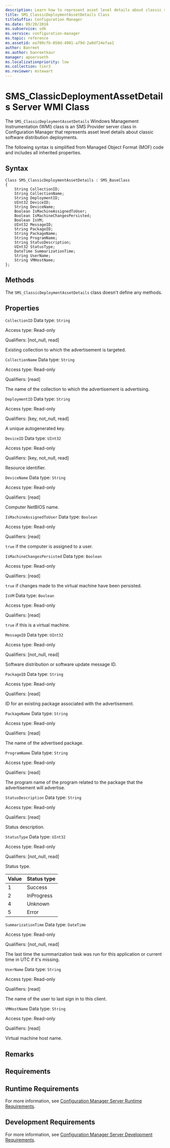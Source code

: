 ```yaml
---
description: Learn how to represent asset level details about classic software distribution deployments using SMS_ClassicDeploymentAssetDetails class.
title: SMS_ClassicDeploymentAssetDetails Class
titleSuffix: Configuration Manager
ms.date: 09/20/2016
ms.subservice: sdk
ms.service: configuration-manager
ms.topic: reference
ms.assetid: ea789cfb-050d-4901-a79d-2a0df24efaa1
author: Banreet
ms.author: banreetkaur
manager: apoorvseth
ms.localizationpriority: low
ms.collection: tier3
ms.reviewer: mstewart
---
```

# SMS_ClassicDeploymentAssetDetails Server WMI Class
The `SMS_ClassicDeploymentAssetDetails` Windows Management Instrumentation (WMI) class is an SMS Provider server class in Configuration Manager that represents asset level details about classic software distribution deployments.

 The following syntax is simplified from Managed Object Format (MOF) code and includes all inherited properties.

## Syntax

```
Class SMS_ClassicDeploymentAssetDetails : SMS_BaseClass
{
    String CollectionID;
    String CollectionName;
    String DeploymentID;
    UInt32 DeviceID;
    String DeviceName;
    Boolean IsMachineAssignedToUser;
    Boolean IsMachineChangesPersisted;
    Boolean IsVM;
    UInt32 MessageID;
    String PackageID;
    String PackageName;
    String ProgramName;
    String StatusDescription;
    UInt32 StatusType;
    DateTime SummarizationTime;
    String UserName;
    String VMHostName;
};
```

## Methods
 The `SMS_ClassicDeploymentAssetDetails` class doesn't define any methods.

## Properties
 `CollectionID`
 Data type: `String`

 Access type: Read-only

 Qualifiers: [not_null, read]

 Existing collection to which the advertisement is targeted.

 `CollectionName`
 Data type: `String`

 Access type: Read-only

 Qualifiers: [read]

 The name of the collection to which the advertisement is advertising.

 `DeploymentID`
 Data type: `String`

 Access type: Read-only

 Qualifiers: [key, not_null, read]

 A unique autogenerated key.

 `DeviceID`
 Data type: `UInt32`

 Access type: Read-only

 Qualifiers: [key, not_null, read]

 Resource identifier.

 `DeviceName`
 Data type: `String`

 Access type: Read-only

 Qualifiers: [read]

 Computer NetBIOS name.

 `IsMachineAssignedToUser`
 Data type: `Boolean`

 Access type: Read-only

 Qualifiers: [read]

 `true` if the computer is assigned to a user.

 `IsMachineChangesPersisted`
 Data type: `Boolean`

 Access type: Read-only

 Qualifiers: [read]

 `true` if changes made to the virtual machine have been persisted.

 `IsVM`
 Data type: `Boolean`

 Access type: Read-only

 Qualifiers: [read]

 `true` if this is a virtual machine.

 `MessageID`
 Data type: `UInt32`

 Access type: Read-only

 Qualifiers: [not_null, read]

 Software distribution or software update message ID.

 `PackageID`
 Data type: `String`

 Access type: Read-only

 Qualifiers: [read]

 ID for an existing package associated with the advertisement.

 `PackageName`
 Data type: `String`

 Access type: Read-only

 Qualifiers: [read]

 The name of the advertised package.

 `ProgramName`
 Data type: `String`

 Access type: Read-only

 Qualifiers: [read]

 The program name of the program related to the package that the advertisement will advertise.

 `StatusDescription`
 Data type: `String`

 Access type: Read-only

 Qualifiers: [read]

 Status description.

 `StatusType`
 Data type: `UInt32`

 Access type: Read-only

 Qualifiers: [not_null, read]

 Status type.

|Value|Status type|
|-|-|
|1|Success|
|2|InProgress|
|4|Unknown|
|5|Error|

 `SummarizationTime`
 Data type: `DateTime`

 Access type: Read-only

 Qualifiers: [not_null, read]

 The last time the summarization task was run for this application or current time in UTC if it's missing.

 `UserName`
 Data type: `String`

 Access type: Read-only

 Qualifiers: [read]

 The name of the user to last sign in to this client.

 `VMHostName`
 Data type: `String`

 Access type: Read-only

 Qualifiers: [read]

 Virtual machine host name.

## Remarks

## Requirements

## Runtime Requirements
 For more information, see [Configuration Manager Server Runtime Requirements](../../../../../develop/core/reqs/server-runtime-requirements.md).

## Development Requirements
 For more information, see [Configuration Manager Server Development Requirements](../../../../../develop/core/reqs/server-development-requirements.md).
